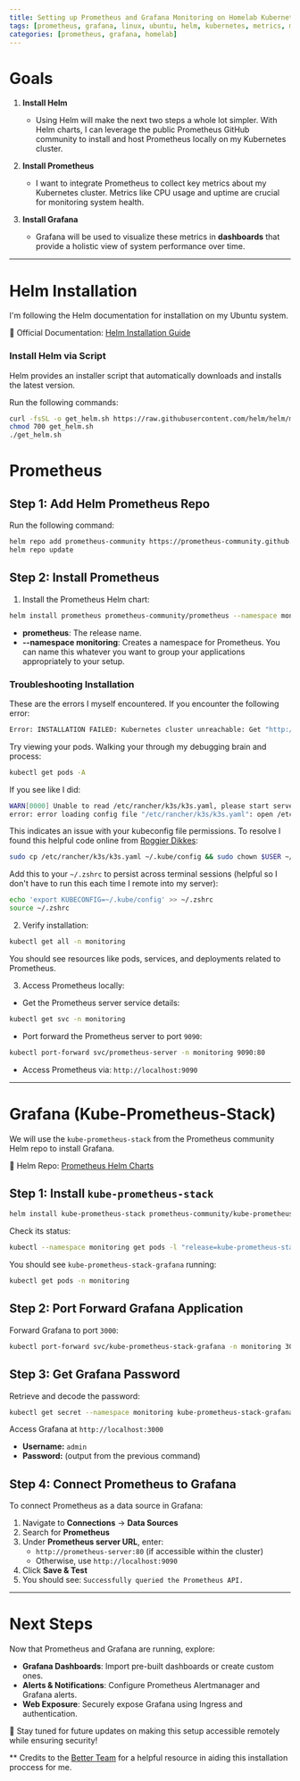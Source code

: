 ```yaml
--- 
title: Setting up Prometheus and Grafana Monitoring on Homelab Kubernetes Cluster
tags: [prometheus, grafana, linux, ubuntu, helm, kubernetes, metrics, monitoring, logging]
categories: [prometheus, grafana, homelab]
---
```


# Goals

1. **Install Helm**  
   - Using Helm will make the next two steps a whole lot simpler. With Helm charts, I can leverage the public Prometheus GitHub community to install and host Prometheus locally on my Kubernetes cluster.

2. **Install Prometheus**  
   - I want to integrate Prometheus to collect key metrics about my Kubernetes cluster. Metrics like CPU usage and uptime are crucial for monitoring system health.

3. **Install Grafana**  
   - Grafana will be used to visualize these metrics in **dashboards** that provide a holistic view of system performance over time.

---

# Helm Installation

I'm following the Helm documentation for installation on my Ubuntu system.  

📌 Official Documentation: [Helm Installation Guide](https://helm.sh/docs/intro/install/)

### Install Helm via Script  

Helm provides an installer script that automatically downloads and installs the latest version.  

Run the following commands:  

```bash
curl -fsSL -o get_helm.sh https://raw.githubusercontent.com/helm/helm/main/scripts/get-helm-3
chmod 700 get_helm.sh
./get_helm.sh
```

# Prometheus

## Step 1: Add Helm Prometheus Repo

Run the following command:

```bash
helm repo add prometheus-community https://prometheus-community.github.io/helm-charts
helm repo update
```

## Step 2: Install Prometheus

1. Install the Prometheus Helm chart:

```bash
helm install prometheus prometheus-community/prometheus --namespace monitoring --create-namespace
```

- **prometheus**: The release name.
- **--namespace monitoring**: Creates a namespace for Prometheus. You can name this whatever you want to group your applications appropriately to your setup.

### Troubleshooting Installation

These are the errors I myself encountered. If you encounter the following error:

```bash
Error: INSTALLATION FAILED: Kubernetes cluster unreachable: Get "http://localhost:8080/version": dial tcp 127.0.0.1:8080: connect: connection refused
```

Try viewing your pods. Walking your through my debugging brain and process:

```bash
kubectl get pods -A
```

If you see like I did:

```bash
WARN[0000] Unable to read /etc/rancher/k3s/k3s.yaml, please start server with --write-kubeconfig-mode or --write-kubeconfig-group to modify kube config permissions
error: error loading config file "/etc/rancher/k3s/k3s.yaml": open /etc/rancher/k3s/k3s.yaml: permission denied
```

This indicates an issue with your kubeconfig file permissions. To resolve I found this helpful code online from [Roggier Dikkes](https://0to1.nl/post/k3s-kubectl-permission/):

```bash
sudo cp /etc/rancher/k3s/k3s.yaml ~/.kube/config && sudo chown $USER ~/.kube/config && sudo chmod 600 ~/.kube/config && export KUBECONFIG=~/.kube/config
```

Add this to your `~/.zshrc` to persist across terminal sessions (helpful so I don't have to run this each time I remote into my server):

```bash
echo 'export KUBECONFIG=~/.kube/config' >> ~/.zshrc
source ~/.zshrc
```

2. Verify installation:

```bash
kubectl get all -n monitoring
```

You should see resources like pods, services, and deployments related to Prometheus.

3. Access Prometheus locally:

- Get the Prometheus server service details:

```bash
kubectl get svc -n monitoring
```

- Port forward the Prometheus server to port `9090`:

```bash
kubectl port-forward svc/prometheus-server -n monitoring 9090:80
```

- Access Prometheus via: `http://localhost:9090`

---

# Grafana (Kube-Prometheus-Stack)

We will use the `kube-prometheus-stack` from the Prometheus community Helm repo to install Grafana.

📌 Helm Repo: [Prometheus Helm Charts](https://prometheus-community.github.io/helm-charts)

## Step 1: Install `kube-prometheus-stack`

```bash
helm install kube-prometheus-stack prometheus-community/kube-prometheus-stack --namespace monitoring
```

Check its status:

```bash
kubectl --namespace monitoring get pods -l "release=kube-prometheus-stack"
```

You should see `kube-prometheus-stack-grafana` running:

```bash
kubectl get pods -n monitoring
```

## Step 2: Port Forward Grafana Application

Forward Grafana to port `3000`:

```bash
kubectl port-forward svc/kube-prometheus-stack-grafana -n monitoring 3000:80
```

## Step 3: Get Grafana Password

Retrieve and decode the password:

```bash
kubectl get secret --namespace monitoring kube-prometheus-stack-grafana -o jsonpath="{.data.admin-password}" | base64 --decode
```

Access Grafana at `http://localhost:3000`

- **Username:** `admin`
- **Password:** (output from the previous command)

## Step 4: Connect Prometheus to Grafana

To connect Prometheus as a data source in Grafana:

1. Navigate to **Connections** → **Data Sources**
2. Search for **Prometheus**
3. Under **Prometheus server URL**, enter:
   - `http://prometheus-server:80` (if accessible within the cluster)
   - Otherwise, use `http://localhost:9090`
4. Click **Save & Test**
5. You should see: `Successfully queried the Prometheus API.`

---

# Next Steps

Now that Prometheus and Grafana are running, explore:

- **Grafana Dashboards**: Import pre-built dashboards or create custom ones.
- **Alerts & Notifications**: Configure Prometheus Alertmanager and Grafana alerts.
- **Web Exposure**: Securely expose Grafana using Ingress and authentication.

🚀 Stay tuned for future updates on making this setup accessible remotely while ensuring security!

** Credits to the [Better Team](https://betterstack.com/community/questions/install-prometheus-and-grafana-on-kubernetes-with-helm/) for a helpful resource in aiding this installation proccess for me.

